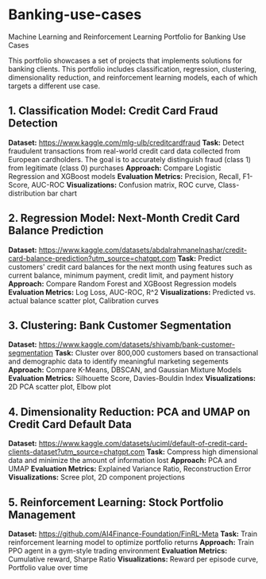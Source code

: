 # Banking-use-cases
Machine Learning and Reinforcement Learning Portfolio for Banking Use Cases

This portfolio showcases a set of projects that implements solutions for banking clients. This portfolio includes classification, regression, clustering, dimensionality reduction, and reinforcement learning models, each of which targets a different use case.

## **1. Classification Model: Credit Card Fraud Detection**
**Dataset:** https://www.kaggle.com/mlg-ulb/creditcardfraud
**Task:** Detect fraudulent transactions from real-world credit card data collected from European cardholders. The goal is to accurately distinguish fraud (class 1) from legitimate (class 0) purchases
**Approach:** Compare Logistic Regression and XGBoost models
**Evaluation Metrics:** Precision, Recall, F1-Score, AUC-ROC
**Visualizations:** Confusion matrix, ROC curve, Class-distribution bar chart

## **2. Regression Model: Next-Month Credit Card Balance Prediction**
**Dataset:** https://www.kaggle.com/datasets/abdalrahmanelnashar/credit-card-balance-prediction?utm_source=chatgpt.com
**Task:** Predict customers' credit card balances for the next month using features such as current balance, minimum payment, credit limit, and payment history
**Approach:** Compare Random Forest and XGBoost Regression models
**Evaluation Metrics:** Log Loss, AUC-ROC, R^2
**Visualizations:** Predicted vs. actual balance scatter plot, Calibration curves

## **3. Clustering: Bank Customer Segmentation**
**Dataset:** https://www.kaggle.com/datasets/shivamb/bank-customer-segmentation
**Task:** Cluster over 800,000 customers based on transactional and demographic data to identify meaningful marketing segements
**Approach:** Compare K-Means, DBSCAN, and Gaussian Mixture Models
**Evaluation Metrics:** Silhouette Score, Davies-Bouldin Index
**Visualizations:** 2D PCA scatter plot, Elbow plot

## **4. Dimensionality Reduction: PCA and UMAP on Credit Card Default Data**
**Dataset:** https://www.kaggle.com/datasets/uciml/default-of-credit-card-clients-dataset?utm_source=chatgpt.com
**Task:** Compress high dimensional data and minimize the amount of information lost
**Approach:** PCA and UMAP
**Evaluation Metrics:** Explained Variance Ratio, Reconstruction Error
**Visualizations:** Scree plot, 2D component projections

## **5. Reinforcement Learning: Stock Portfolio Management**
**Dataset:** https://github.com/AI4Finance-Foundation/FinRL-Meta
**Task:** Train reinforcement learning model to optimize portfolio returns
**Approach:** Train PPO agent in a gym-style trading environment
**Evaluation Metrics:** Cumulative reward, Sharpe Ratio
**Visualizations:** Reward per episode curve, Portfolio value over time
